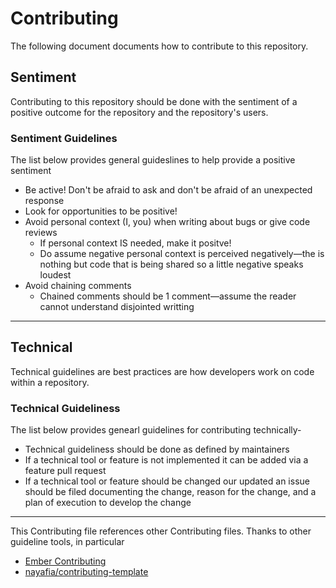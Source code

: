 # Contributing

The following document documents how to contribute to this repository.

## Sentiment

Contributing to this repository should be done with the sentiment of a positive outcome for the repository and the repository's users.

### Sentiment Guidelines

The list below provides general guideslines to help provide a positive sentiment

- Be active! Don't be afraid to ask and don't be afraid of an unexpected response
- Look for opportunities to be positive!
- Avoid personal context (I, you) when writing about bugs or give code reviews
  - If personal context IS needed, make it positve!
  - Do assume negative personal context is perceived negatively—the is nothing but code that is being shared so a little negative speaks loudest
- Avoid chaining comments
  - Chained comments should be 1 comment—assume the reader cannot understand disjointed writting

----

## Technical

Technical guidelines are best practices are how developers work on code within a repository.

### Technical Guideliness

The list below provides genearl guidelines for contributing technically-

- Technical guideliness should be done as defined by maintainers
- If a technical tool or feature is not implemented it can be added via a feature pull request
- If a technical tool or feature should be changed our updated an issue should be filed documenting the change, reason for the change, and a plan of execution to develop the change

----

This Contributing file references other Contributing files. Thanks to other guideline tools, in particular
- [Ember Contributing](https://github.com/emberjs/ember.js/blob/master/CONTRIBUTING.md)
- [nayafia/contributing-template](https://github.com/nayafia/contributing-template/blob/master/CONTRIBUTING-template.md)
